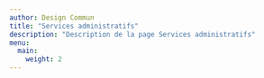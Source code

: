 ```yaml
---
author: Design Commun
title: "Services administratifs"
description: "Description de la page Services administratifs"
menu:
  main:
    weight: 2
---
```

